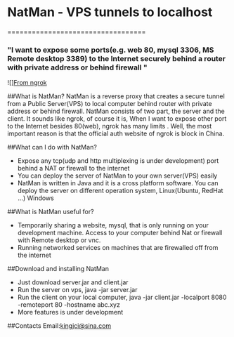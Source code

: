 # NatMan - VPS tunnels to localhost
==================================

### "I want to expose some ports(e.g. web 80, mysql 3306, MS Remote desktop 3389) to the Internet securely behind a router with private address or behind firewall "
![][From ngrok](http://jincheng.link/natman.png)

##What is NatMan?
  NatMan is a reverse proxy that creates a secure tunnel from a Public Server(VPS) to
local computer behind router with private address or behind firewall. NatMan consists of two
part, the server and the client. It sounds like ngrok, of course it is, When I want to expose
other port to the Internet besides 80(web), ngrok has many limits . Well, the most important
reason is that the official auth website of ngrok is block in China.

##What can I do with NatMan?
- Expose any tcp(udp and http multiplexing is under development) port behind a NAT or firewall
  to the internet
- You can deploy the server of NatMan to your own server(VPS) easily
- NatMan is written in Java and it is a cross platform software. You can deploy the server on
  different operation system, Linux(Ubuntu, RedHat ...) Windows

##What is NatMan useful for?
- Temporarily sharing a website, mysql, that is only running on your development machine. Access
  to your computer behind Nat or firewall with Remote desktop or vnc.
- Running networked services on machines that are firewalled off from the internet

##Download and installing NatMan
- Just download server.jar and client.jar
- Run the server on vps, java -jar server.jar
- Run the client on your local computer, java -jar client.jar -localport 8080 -remoteport 80 -hostname abc.xyz
- More features is under development

##Contacts
Email:kingjci@sina.com
